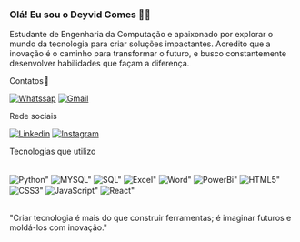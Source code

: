 ### Olá! Eu sou o Deyvid Gomes 🙋‍♂️
Estudante de Engenharia da Computação e apaixonado por explorar o mundo da tecnologia para criar soluções impactantes. Acredito que a inovação é o caminho para transformar o futuro, e busco constantemente desenvolver habilidades que façam a diferença.

Contatos📱

[![Whatssap](https://img.shields.io/badge/WhatsApp-25D366?style=for-the-badge&logo=whatsapp&logoColor=white)](https://wa.me/5521979697026)
[![Gmail](https://img.shields.io/badge/Gmail-D14836?style=for-the-badge&logo=gmail&logoColor=white)](mailto:deyvid.gomesalves@gmail.com?subject=Assunto%20do%20E-mail)

Rede sociais 

[![Linkedin](https://img.shields.io/badge/LinkedIn-0077B5?style=for-the-badge&logo=linkedin&logoColor=white)](https://www.linkedin.com/in/deyvid-gomes-alves-6018b8207/)
[![Instagram](https://img.shields.io/badge/Instagram-E4405F?style=for-the-badge&logo=instagram&logoColor=white)](https://www.instagram.com/deyvid.2004/)

Tecnologias que utilizo

<div style="display: inline_block"><br/>
<img align="center" alt=Python" src="https://img.shields.io/badge/Python-14354C?style=for-the-badge&logo=python&logoColor=white"/>
<img align="center" alt=MYSQL" src="https://img.shields.io/badge/MySQL-00000F?style=for-the-badge&logo=mysql&logoColor=white"/>
<img align="center" alt=SQL" src="https://img.shields.io/badge/SQL-563D7C?style=for-the-badge&logo=SQL&logoColor=white"/>
<img align="center" alt=Excel" src="https://img.shields.io/badge/Microsoft_Excel-217346?style=for-the-badge&logo=microsoft-excel&logoColor=white"/>
<img align="center" alt=Word" src="https://img.shields.io/badge/Microsoft_Word-2B579A?style=for-the-badge&logo=microsoft-word&logoColor=white"/>
<img align="center" alt=PowerBi" src="https://img.shields.io/badge/Microsoft_PowerBi-217346?style=for-the-badge&logo=microsoft-PowerBi&logoColor=white"/>
<img align="center" alt=HTML5" src="https://img.shields.io/badge/HTML5-E34F26?style=for-the-badge&logo=html5&logoColor=white"/>
<img align="center" alt=CSS3" src="https://img.shields.io/badge/CSS3-1572B6?style=for-the-badge&logo=css3&logoColor=white"/>
<img align="center" alt=JavaScript" src="https://img.shields.io/badge/JavaScript-F7DF1E?style=for-the-badge&logo=javascript&logoColor=black"/>
<img align="center" alt=React" src="https://img.shields.io/badge/React-20232A?style=for-the-badge&logo=react&logoColor=61DAFB"/>
</div><br/>

"Criar tecnologia é mais do que construir ferramentas; é imaginar futuros e moldá-los com inovação."

